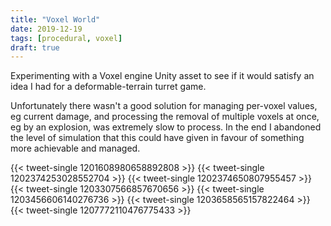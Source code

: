 ```yaml
---
title: "Voxel World"
date: 2019-12-19
tags: [procedural, voxel]
draft: true
---
```

Experimenting with a Voxel engine Unity asset to see if it would satisfy an idea I had for a deformable-terrain turret game. 
<!--more-->
Unfortunately there wasn't a good solution for managing per-voxel values, eg current damage, and processing the removal of multiple voxels at once, eg by an explosion, was extremely slow to process. In the end I abandoned the level of simulation that this could have given in favour of something more achievable and managed.

{{< tweet-single 1201608980658892808 >}}
{{< tweet-single 1202374253028552704 >}}
{{< tweet-single 1202374650807955457 >}}
{{< tweet-single 1203307566857670656 >}}
{{< tweet-single 1203456606140276736 >}}
{{< tweet-single 1203658565157822464 >}}
{{< tweet-single 1207772110476775433 >}}